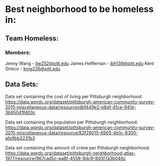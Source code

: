 # Best neighborhood to be homeless in:

## Team Homeless:
### Members:
Jenny Wang - jlw252@pitt.edu
James Heffernan - jbh139@pitt.edu
Kent Grieco - kmg226@pitt.edu

## Data Sets:

Data set containing the cost of living per Pittsburgh neighborhood:
https://data.wprdc.org/dataset/pittsburgh-american-community-survey-2015-miscellaneous-data/resource/dbf449e2-e8a1-41ce-941e-3b95041fd00c

Data set containing the population per Pittsburgh neighborhood:
https://data.wprdc.org/dataset/pittsburgh-american-community-survey-2015-miscellaneous-data/resource/82f29015-6905-4b1c-8300-afe9bb2231b3 

Data set containing the amount of crime per Pittsburgh neighborhood:
https://data.wprdc.org/dataset/pittsburgh-neighborhood-atlas-1977/resource/967cad5c-ea8f-4558-9dc9-8d3f7a3b046c 


